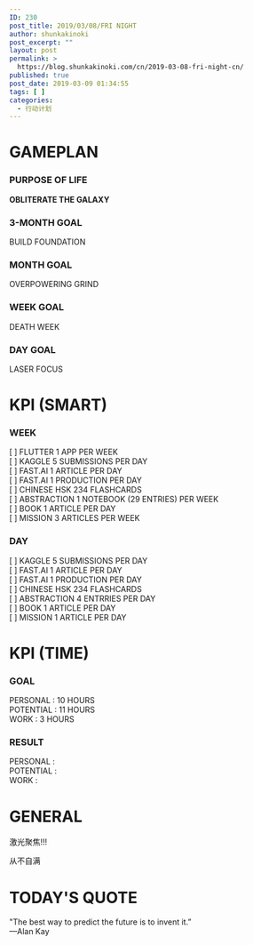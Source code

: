 ```yaml
---
ID: 230
post_title: 2019/03/08/FRI NIGHT
author: shunkakinoki
post_excerpt: ""
layout: post
permalink: >
  https://blog.shunkakinoki.com/cn/2019-03-08-fri-night-cn/
published: true
post_date: 2019-03-09 01:34:55
tags: [ ]
categories:
  - 行动计划
---
```

# GAMEPLAN

### PURPOSE OF LIFE

**OBLITERATE THE GALAXY**

### 3-MONTH GOAL

BUILD FOUNDATION

### MONTH GOAL

OVERPOWERING GRIND

### WEEK GOAL

DEATH WEEK

### DAY GOAL

LASER FOCUS

# KPI (SMART)

### WEEK

[ ] FLUTTER 1 APP PER WEEK  
[ ] KAGGLE 5 SUBMISSIONS PER DAY  
[ ] FAST.AI 1 ARTICLE PER DAY  
[ ] FAST.AI 1 PRODUCTION PER DAY  
[ ] CHINESE HSK 234 FLASHCARDS  
[ ] ABSTRACTION 1 NOTEBOOK (29 ENTRIES) PER WEEK  
[ ] BOOK 1 ARTICLE PER DAY  
[ ] MISSION 3 ARTICLES PER WEEK

### DAY

[ ] KAGGLE 5 SUBMISSIONS PER DAY  
[ ] FAST.AI 1 ARTICLE PER DAY  
[ ] FAST.AI 1 PRODUCTION PER DAY  
[ ] CHINESE HSK 234 FLASHCARDS  
[ ] ABSTRACTION 4 ENTRRIES PER DAY  
[ ] BOOK 1 ARTICLE PER DAY  
[ ] MISSION 1 ARTICLE PER DAY

# KPI (TIME)

### GOAL

PERSONAL : 10 HOURS  
POTENTIAL : 11 HOURS  
WORK : 3 HOURS

### RESULT

PERSONAL :  
POTENTIAL :  
WORK :

# GENERAL

激光聚焦!!!

从不自满

# TODAY'S QUOTE

"The best way to predict the future is to invent it.”  
—Alan Kay